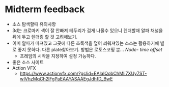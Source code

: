 # Midterm feedback
* 소스 탐색할때 유의사항
 * 3d는 크로마키 색이 잘 안빠져 테두리가 검게 나올수 있으니 렌더할때 알파 채널을 뒤에 두고 렌더링 할 것 고려해보기.
 * 이미 알파가 따져있고 그곳에 다른 초록색을 덮어 씌워져있는 소스는 활용하기에 별로 좋지 못하다. 다른 plate찾아보기. 방법은 로토스코핑 뿐...
 *Node- time offset*
   * 프레임의 시작을 지정하여 설정 가능하다.
 * 좋은 소스 사이트
 * Action VFX
   * https://www.actionvfx.com/?gclid=EAIaIQobChMIi7XUy7ST-wIVhzMqCh2lFgPaEAAYASAAEgJdhfD_BwE
